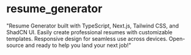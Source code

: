 # resume_generator
"Resume Generator built with TypeScript, Next.js, Tailwind CSS, and ShadCN UI. Easily create professional resumes with customizable templates. Responsive design for seamless use across devices. Open-source and ready to help you land your next job!"

